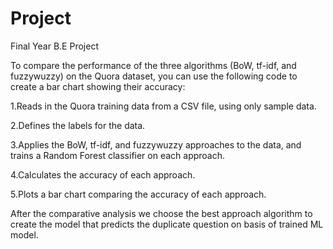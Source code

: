 # Project
Final Year B.E Project

To compare the performance of the three algorithms (BoW, tf-idf, and fuzzywuzzy) on the Quora dataset, you can use the following code to create a bar chart showing their accuracy:

1.Reads in the Quora training data from a CSV file, using only sample data.

2.Defines the labels for the data.

3.Applies the BoW, tf-idf, and fuzzywuzzy approaches to the data, and trains a Random Forest classifier on each approach.

4.Calculates the accuracy of each approach.

5.Plots a bar chart comparing the accuracy of each approach.

After the comparative analysis we choose the best approach algorithm to create the model that predicts the duplicate question on basis of trained ML model.
